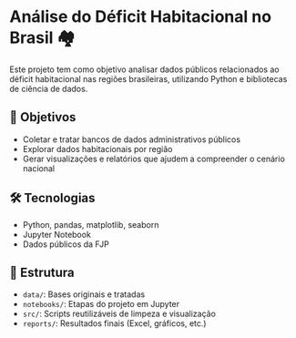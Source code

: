 # Análise do Déficit Habitacional no Brasil 🏘️

Este projeto tem como objetivo analisar dados públicos relacionados ao déficit habitacional nas regiões brasileiras, utilizando Python e bibliotecas de ciência de dados.

## 📌 Objetivos
- Coletar e tratar bancos de dados administrativos públicos
- Explorar dados habitacionais por região
- Gerar visualizações e relatórios que ajudem a compreender o cenário nacional

## 🛠️ Tecnologias
- Python, pandas, matplotlib, seaborn
- Jupyter Notebook
- Dados públicos da FJP

## 📁 Estrutura
- `data/`: Bases originais e tratadas
- `notebooks/`: Etapas do projeto em Jupyter
- `src/`: Scripts reutilizáveis de limpeza e visualização
- `reports/`: Resultados finais (Excel, gráficos, etc.)